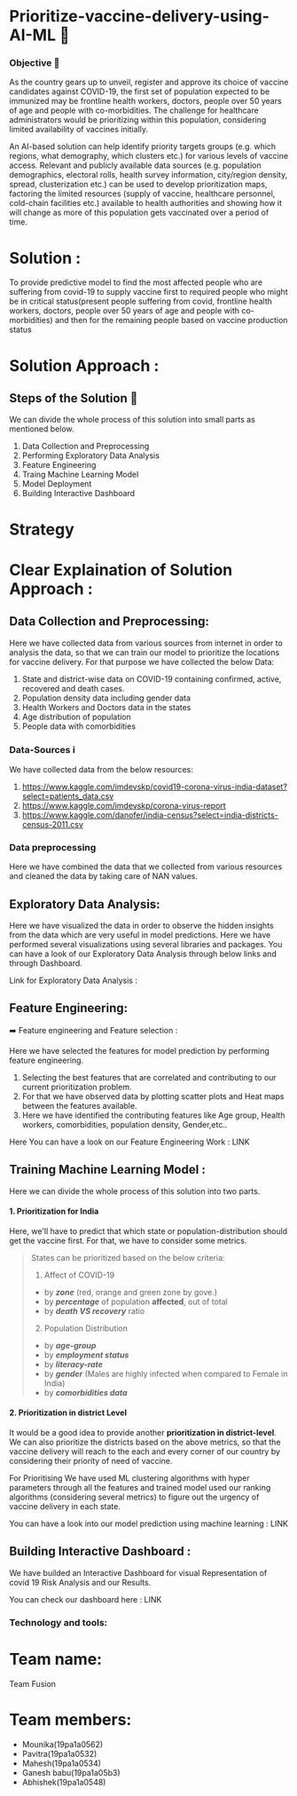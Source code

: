 # Prioritize-vaccine-delivery-using-AI-ML 🚚

### Objective :dart:
As the country gears up to unveil, register and approve its choice of vaccine candidates against COVID-19, the first set of population expected to be immunized may be frontline health workers, doctors, people over 50 years of age and people with co-morbidities. The challenge for healthcare administrators would be  prioritizing within this population, considering limited availability of vaccines initially.

An AI-based solution can help identify priority targets groups (e.g. which regions, what demography, which clusters etc.) for various levels of vaccine access. Relevant and publicly available data sources (e.g. population demographics, electoral rolls, health survey information, city/region density, spread, clusterization etc.) can be used to develop prioritization maps, factoring the limited resources (supply of vaccine, healthcare personnel, cold-chain facilities etc.) available to health authorities and showing how it will change as more of this population gets vaccinated over a period of time.

# Solution :

To provide predictive model to find the most affected people who are suffering from covid-19 to supply vaccine first to required people who might be in critical status(present people suffering from covid, frontline health workers, doctors, people over 50 years of age and people with co-morbidities) and then for the remaining people based on vaccine production status


<h1> Solution Approach :</h1>

## Steps of the Solution 🐾 

We can divide the whole process of this solution into small parts as mentioned below.  
1. Data Collection and Preprocessing
2. Performing Exploratory Data Analysis 
3. Feature Engineering
4. Traing Machine Learning Model
5. Model Deployment
6. Building Interactive Dashboard

# Strategy

# Clear Explaination of Solution Approach :
 
## Data Collection and Preprocessing:

Here we have collected data from various sources from internet in order to analysis the data, so that we can train our model to prioritize the locations for vaccine delivery. For that purpose we have collected the below Data:
1. State and district-wise data on COVID-19 containing confirmed, active, recovered and death cases.
2. Population density data including gender data
3. Health Workers and Doctors data in the states
4. Age distribution of population
5. People data with comorbidities

### Data-Sources ℹ️ 
We have collected data from the below resources:

  1. https://www.kaggle.com/imdevskp/covid19-corona-virus-india-dataset?select=patients_data.csv
  2. https://www.kaggle.com/imdevskp/corona-virus-report
  3. https://www.kaggle.com/danofer/india-census?select=india-districts-census-2011.csv

### Data preprocessing 

Here we have combined the data that we collected from various resources and cleaned the data by taking care of NAN values.

## Exploratory Data Analysis:

Here we have visualized the data in order to observe the hidden insights from the data which are very useful in model predictions. Here we have performed several visualizations using several libraries and packages. You can have a look of our Exploratory Data Analysis through below links and through Dashboard.

Link for Exploratory Data Analysis :

## Feature Engineering:

:arrow_right: Feature engineering and Feature selection :

Here we have selected the features for model prediction by performing feature engineering.
1. Selecting the best features that are correlated and contributing to our current prioritization problem.
2. For that we have observed data by plotting scatter plots and Heat maps between the features available.
3. Here we have identified the contributing features like Age group, Health workers, comorbidities, population density, Gender,etc..

Here You can have a look on our Feature Engineering Work : LINK

## Training Machine Learning Model :

Here we can divide the whole process of this solution into two parts. 

#### **1. Prioritization for India**  

Here, we'll have to predict that which state or population-distribution should get the vaccine first. For that, we have to consider some metrics.  
> States can be prioritized based on the below criteria:  
> 1. Affect of COVID-19  
>   * by ***zone*** (red, orange and green zone by gove.)  
>   * by ***percentage*** of population **affected**, out of total  
>   * by ***death VS recovery*** ratio  
> 2. Population Distribution
>   * by ***age-group***  
>   * by ***employment status***  
>   * by ***literacy-rate***
>   * by ***gender*** (Males are highly infected when compared to Female in India)
>   * by ***comorbidities data***

#### **2. Prioritization in district Level** 

It would be a good idea to provide another **prioritization in district-level**. We can also prioritize the districts based on the above metrics, so that the vaccine delivery  will reach to the each and every corner of our country by considering their priority of need of vaccine.

For Prioritising We have used ML clustering algorithms with hyper parameters through all the features and trained model used our ranking algorithms (considering several metrics) to figure out the urgency of vaccine delivery in each state.

You can have a look into our model prediction using machine learning : LINK

## Building Interactive Dashboard :

We have builded an Interactive Dashboard for visual Representation of covid 19 Risk Analysis and our Results.

You can check our dashboard here : LINK

### Technology and tools:


# Team name:  
Team Fusion

<h1>Team members:</h1>

<ul>
  <li>Mounika(19pa1a0562)</li>
  <li>Pavitra(19pa1a0532)</li>
  <li>Mahesh(19pa1a0534)</li>
  <li>Ganesh babu(19pa1a05b3)</li>
  <li>Abhishek(19pa1a0548)</li>
</ul>





